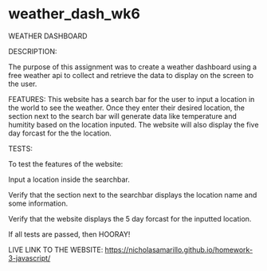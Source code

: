 # weather_dash_wk6
WEATHER DASHBOARD

DESCRIPTION:

The purpose of this assignment was to create a weather dashboard using a free weather api to collect and retrieve the data to display on the screen to the user. 

FEATURES: This website has a search bar for the user to input a location in the world to see the weather. Once they enter their desired location, the section next to the search bar will generate data like temperature and humitity based on the location inputed. The website will also display the five day forcast for the the location.

TESTS:

To test the features of the website:

Input a location inside the searchbar.

Verify that the section next to the searchbar displays the location name and some information.

Verify that the website displays the 5 day forcast for the inputted location.

If all tests are passed, then HOORAY!

LIVE LINK TO THE WEBSITE: https://nicholasamarillo.github.io/homework-3-javascript/

